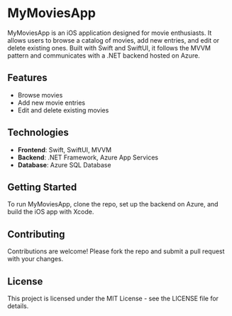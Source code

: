# MyMoviesApp

MyMoviesApp is an iOS application designed for movie enthusiasts. It allows users to browse a catalog of movies, add new entries, and edit or delete existing ones. Built with Swift and SwiftUI, it follows the MVVM pattern and communicates with a .NET backend hosted on Azure.

## Features

- Browse movies
- Add new movie entries
- Edit and delete existing movies

## Technologies

- **Frontend**: Swift, SwiftUI, MVVM
- **Backend**: .NET Framework, Azure App Services
- **Database**: Azure SQL Database

## Getting Started

To run MyMoviesApp, clone the repo, set up the backend on Azure, and build the iOS app with Xcode.

## Contributing

Contributions are welcome! Please fork the repo and submit a pull request with your changes.

## License

This project is licensed under the MIT License - see the LICENSE file for details.
